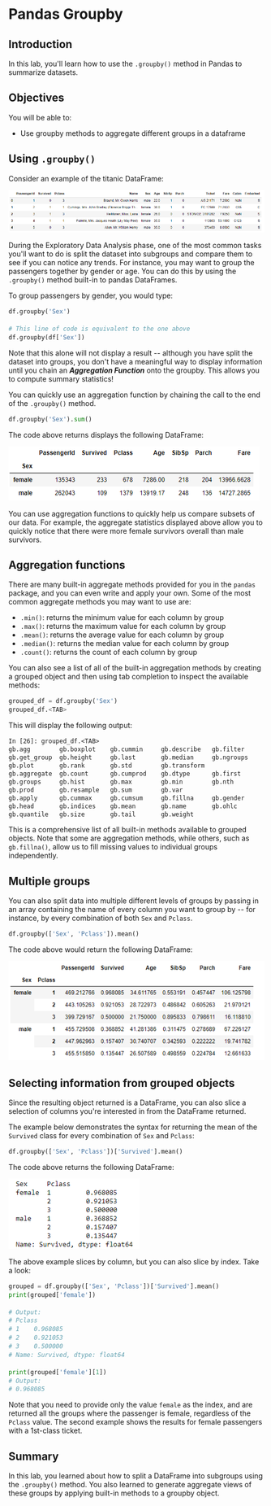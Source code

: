 
# Pandas Groupby


## Introduction

In this lab, you'll learn how to use the `.groupby()` method in Pandas to summarize datasets.

## Objectives
You will be able to: 
- Use groupby methods to aggregate different groups in a dataframe

## Using `.groupby()` 

Consider an example of the titanic DataFrame:

<img src='images/titanic_1.png'>

During the Exploratory Data Analysis phase, one of the most common tasks you'll want to do is split the dataset into subgroups and compare them to see if you can notice any trends.  For instance, you may want to group the passengers together by gender or age. You can do this by using the `.groupby()` method built-in to pandas DataFrames. 

To group passengers by gender, you would type:

```python
df.groupby('Sex')

# This line of code is equivalent to the one above
df.groupby(df['Sex'])
```

Note that this alone will not display a result -- although you have split the dataset into groups, you don't have a meaningful way to display information until you chain an **_Aggregation Function_** onto the groupby.  This allows you to compute summary statistics!

You can quickly use an aggregation function by chaining the call to the end of the `.groupby()` method.

```python
df.groupby('Sex').sum()
```


The code above returns displays the following DataFrame:

<img src='images/titanic_2.png'>

You can use aggregation functions to quickly help us compare subsets of our data.  For example, the aggregate statistics displayed above allow you to quickly notice that there were more female survivors overall than male survivors.

## Aggregation functions


There are many built-in aggregate methods provided for you in the `pandas` package, and you can even write and apply your own. Some of the most common aggregate methods you may want to use are:

* `.min()`: returns the minimum value for each column by group  
* `.max()`: returns the maximum value for each column by group  
* `.mean()`: returns the average value for each column by group  
* `.median()`: returns the median value for each column by group  
* `.count()`: returns the count of each column by group


You can also see a list of all of the built-in aggregation methods by creating a grouped object and then using tab completion to inspect the available methods:

```python
grouped_df = df.groupby('Sex')
grouped_df.<TAB>
```

This will display the following output:

```
In [26]: grouped_df.<TAB>
gb.agg        gb.boxplot    gb.cummin     gb.describe   gb.filter     gb.get_group  gb.height     gb.last       gb.median     gb.ngroups    gb.plot       gb.rank       gb.std        gb.transform
gb.aggregate  gb.count      gb.cumprod    gb.dtype      gb.first      gb.groups     gb.hist       gb.max        gb.min        gb.nth        gb.prod       gb.resample   gb.sum        gb.var
gb.apply      gb.cummax     gb.cumsum     gb.fillna     gb.gender     gb.head       gb.indices    gb.mean       gb.name       gb.ohlc       gb.quantile   gb.size       gb.tail       gb.weight
```

This is a comprehensive list of all built-in methods available to grouped objects. Note that some are aggregation methods, while others, such as `gb.fillna()`, allow us to fill missing values to individual groups independently.  

## Multiple groups

You can also split data into multiple different levels of groups by passing in an array containing the name of every column you want to group by -- for instance, by every combination of both `Sex` and `Pclass`.    

```python
df.groupby(['Sex', 'Pclass']).mean()
```

The code above would return the following DataFrame:

<img src="images/titanic_3.png">

## Selecting information from grouped objects

Since the resulting object returned is a DataFrame, you can also slice a selection of columns you're interested in from the DataFrame returned. 

The example below demonstrates the syntax for returning the mean of the `Survived` class for every combination of `Sex` and `Pclass`:

```python
df.groupby(['Sex', 'Pclass'])['Survived'].mean()
```

The code above returns the following DataFrame:

<img src='images/titanic_4.png'>

The above example slices by column, but you can also slice by index. Take a look:
```python
grouped = df.groupby(['Sex', 'Pclass'])['Survived'].mean()
print(grouped['female'])

# Output:
# Pclass
# 1    0.968085
# 2    0.921053
# 3    0.500000
# Name: Survived, dtype: float64

print(grouped['female'][1])
# Output:
# 0.968085
```

Note that you need to provide only the value `female` as the index, and are returned all the groups where the passenger is female, regardless of the `Pclass` value. The second example shows the results for female passengers with a 1st-class ticket. 

## Summary

In this lab, you learned about how to split a DataFrame into subgroups using the `.groupby()` method. You also learned to generate aggregate views of these groups by applying built-in methods to a groupby object.
